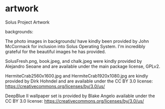 artwork
=======

Solus Project Artwork


backgrounds:

The photo images in backgrounds/ have kindly been provided by John McCormack
for inclusion into Solus Operating System. I'm incredibly grateful for the beautiful
images he has provided.

SolusFresh.png, book.jpeg, and chalk.jpeg were kindly provided by
Alejandro Seoane and are available under the main package license, GPLv2.

HermiteCrab2560x1600.jpg and HermiteCrab1920x1080.jpg are kindly provided
by Dirk Hohndel and are available under the CC BY 3.0 license:
https://creativecommons.org/licenses/by/3.0/us/

DeepBlue II wallpaper set is provided by Blake Angelo available under the CC BY 3.0 license:
https://creativecommons.org/licenses/by/3.0/us/
